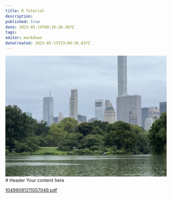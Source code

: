 ```yaml
---
title: R Tutorial
description: 
published: true
date: 2023-05-14T00:18:28.387Z
tags: 
editor: markdown
dateCreated: 2023-05-13T23:09:36.837Z
---
```


![f4349668-8d9f-4cd0-8037-bb9aca221b71_1_105_c.jpeg](/f4349668-8d9f-4cd0-8037-bb9aca221b71_1_105_c.jpeg)# Header
Your content here

[10499091211057049.pdf](/10499091211057049.pdf)